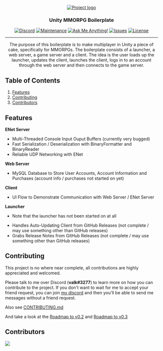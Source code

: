 <p align="center">
  <a href="" rel="noopener">
 <img src="https://i.gyazo.com/acf5808f64dbf0971198c6b01ec0433c.png" alt="Project logo"></a>
</p>

<h3 align="center">Unity MMORPG Boilerplate</h3>

<div align="center">
  
  [![Discord][discord]][discord-url]
  [![Maintenance][maintenance]][discord-url]
  [![Ask Me Anything!][ask-me-anything]][discord-url]
  [![Issues][issues]][issues-url]
  [![License][license]][license-url]
  
</div>

---

<p align="center"> The purpose of this boilerplate is to make multiplayer in Unity a piece of cake, specifically for MMORPGs. The boilerplate consists of a launcher, a web server, a game server and a client. The idea is the user loads up the launcher, updates the client, launches the client, logs in to an account through the web server and then connects to the game server.
    <br> 
</p>

## Table of Contents

1. [Features](#features)
2. [Contributing](#contributing)
3. [Contributors](#contributors)

## Features

**ENet Server**

- Multi-Threaded Console Input Ouput Buffers (currently very bugged)
- Fast Serialization / Deserialization with BinaryFormatter and BinaryReader
- Reliable UDP Networking with ENet

**Web Server**

- MySQL Database to Store User Accounts, Account Information and Purchases (account info / purchases not started on yet)

**Client**

- UI Flow to Demonstrate Communication with Web Server / ENet Server

**Launcher**

* Note that the launcher has not been started on at all
- Handles Auto-Updating Client from GitHub Releases (not complete / may use something other than GitHub releases)
- Grabs Release Notes from GitHub Releases (not complete / may use something other than GitHub releases)

## Contributing

This project is no where near complete, all contributions are highly appreciated and welcomed.

Please talk to me over Discord (**valk#3277**) to learn more on how you can contribute to the project. If you don't want to wait for me to accept your friend request, you can join [my discord](https://discord.gg/thMupbv) and then you'll be able to send me messages without a friend request.

Also see [CONTRIBUTING.md](https://github.com/valkyrienyanko/Unity-ENet-Model/blob/master/.github/CONTRIBUTING.md)

And take a look at the [Roadmap to v0.2](https://github.com/valkyrienyanko/Unity-ENet-Model/issues/12) and [Roadmap to v0.3](https://github.com/valkyrienyanko/Unity-MMORPG-Boilerplate/issues/31)

## Contributors

<a href="https://github.com/valkyrienyanko/Unity-ENet-Model/graphs/contributors">
  <img src="https://contributors-img.web.app/image?repo=valkyrienyanko/Unity-ENet-Model" />
</a>

<!--BADGES AND LINKS-->
<!--Discord Badge Image-->
[discord]: https://img.shields.io/discord/453710350454620160.svg
<!--Discord Link-->
[discord-url]: https://discord.gg/thMupbv
<!--Maintenance Image-->
[maintenance]: https://img.shields.io/badge/Maintained%3F-yes-green.svg 
<!--Ask Me Anything Image-->
[ask-me-anything]: https://img.shields.io/badge/Ask%20me-anything-1abc9c.svg 
<!--Issues Image-->
[issues]: https://img.shields.io/github/issues/valkyrienyanko/Unity-ENet-Model 
<!--Issues Link-->
[issues-url]: https://github.com/valkyrienyanko/Unity-MMORPG-Boilerplate/issues 
<!--License Image-->
[license]: https://img.shields.io/badge/license-MIT-blue.svg
<!--License URL-->
[license-url]: https://github.com/valkyrienyanko/Unity-MMORPG-Boilerplate/blob/master/LICENSE
